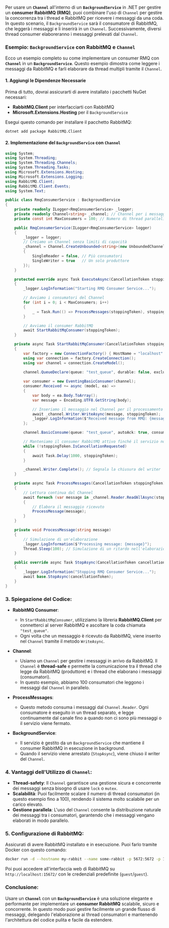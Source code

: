 Per usare un **`Channel`** all'interno di un **`BackgroundService`** in .NET per gestire un **consumer RabbitMQ (RMQ)**, puoi combinare l'uso di `Channel` per gestire la concorrenza tra i thread e RabbitMQ per ricevere i messaggi da una coda. In questo scenario, il `BackgroundService` sarà il consumatore di RabbitMQ, che leggerà i messaggi e li inserirà in un `Channel`. Successivamente, diversi thread consumer elaboreranno i messaggi prelevati dal `Channel`.

### Esempio: `BackgroundService` con RabbitMQ e `Channel`

Ecco un esempio completo su come implementare un consumer RMQ con **`Channel`** in un **`BackgroundService`**. Questo esempio dimostra come leggere i messaggi da RabbitMQ e farli elaborare da thread multipli tramite il `Channel`.

#### 1. **Aggiungi le Dipendenze Necessarie**
Prima di tutto, dovrai assicurarti di avere installato i pacchetti NuGet necessari:

- **RabbitMQ.Client** per interfacciarti con RabbitMQ
- **Microsoft.Extensions.Hosting** per il `BackgroundService`

Esegui questo comando per installare il pacchetto RabbitMQ:

```bash
dotnet add package RabbitMQ.Client
```

#### 2. **Implementazione del `BackgroundService` con `Channel`**

```csharp
using System;
using System.Threading;
using System.Threading.Channels;
using System.Threading.Tasks;
using Microsoft.Extensions.Hosting;
using Microsoft.Extensions.Logging;
using RabbitMQ.Client;
using RabbitMQ.Client.Events;
using System.Text;

public class RmqConsumerService : BackgroundService
{
    private readonly ILogger<RmqConsumerService> _logger;
    private readonly Channel<string> _channel; // Channel per i messaggi da RMQ
    private const int MaxConsumers = 100; // Numero di thread paralleli per consumare i messaggi

    public RmqConsumerService(ILogger<RmqConsumerService> logger)
    {
        _logger = logger;
        // Creiamo un Channel senza limiti di capacità
        _channel = Channel.CreateUnbounded<string>(new UnboundedChannelOptions
        {
            SingleReader = false, // Più consumatori
            SingleWriter = true   // Un solo produttore
        });
    }

    protected override async Task ExecuteAsync(CancellationToken stoppingToken)
    {
        _logger.LogInformation("Starting RMQ Consumer Service...");

        // Avviamo i consumatori del Channel
        for (int i = 0; i < MaxConsumers; i++)
        {
            _ = Task.Run(() => ProcessMessages(stoppingToken), stoppingToken);
        }

        // Avviamo il consumer RabbitMQ
        await StartRabbitMqConsumer(stoppingToken);
    }

    private async Task StartRabbitMqConsumer(CancellationToken stoppingToken)
    {
        var factory = new ConnectionFactory() { HostName = "localhost" }; // Configurazione RabbitMQ
        using var connection = factory.CreateConnection();
        using var channel = connection.CreateModel();

        channel.QueueDeclare(queue: "test_queue", durable: false, exclusive: false, autoDelete: false, arguments: null);
        
        var consumer = new EventingBasicConsumer(channel);
        consumer.Received += async (model, ea) =>
        {
            var body = ea.Body.ToArray();
            var message = Encoding.UTF8.GetString(body);

            // Inseriamo il messaggio nel Channel per il processamento da parte dei thread consumer
            await _channel.Writer.WriteAsync(message, stoppingToken);
            _logger.LogInformation($"Received message from RMQ: {message}");
        };

        channel.BasicConsume(queue: "test_queue", autoAck: true, consumer: consumer);

        // Manteniamo il consumer RabbitMQ attivo finché il servizio non viene fermato
        while (!stoppingToken.IsCancellationRequested)
        {
            await Task.Delay(1000, stoppingToken);
        }

        _channel.Writer.Complete(); // Segnala la chiusura del writer
    }

    private async Task ProcessMessages(CancellationToken stoppingToken)
    {
        // Lettura continua dal Channel
        await foreach (var message in _channel.Reader.ReadAllAsync(stoppingToken))
        {
            // Elabora il messaggio ricevuto
            ProcessMessage(message);
        }
    }

    private void ProcessMessage(string message)
    {
        // Simulazione di un'elaborazione
        _logger.LogInformation($"Processing message: {message}");
        Thread.Sleep(100); // Simulazione di un ritardo nell'elaborazione
    }

    public override async Task StopAsync(CancellationToken cancellationToken)
    {
        _logger.LogInformation("Stopping RMQ Consumer Service...");
        await base.StopAsync(cancellationToken);
    }
}
```

### 3. **Spiegazione del Codice:**

- **RabbitMQ Consumer**: 
  - In `StartRabbitMqConsumer`, utilizziamo la libreria **RabbitMQ.Client** per connetterci al server RabbitMQ e ascoltare la coda chiamata `"test_queue"`.
  - Ogni volta che un messaggio è ricevuto da RabbitMQ, viene inserito nel `Channel` tramite il metodo `WriteAsync`.
  
- **Channel**: 
  - Usiamo un `Channel` per gestire i messaggi in arrivo da RabbitMQ. Il `Channel` è **thread-safe** e permette la comunicazione tra il thread che legge da RabbitMQ (produttore) e i thread che elaborano i messaggi (consumatori).
  - In questo esempio, abbiamo 100 consumatori che leggono i messaggi dal `Channel` in parallelo.

- **ProcessMessages**:
  - Questo metodo consuma i messaggi dal `Channel.Reader`. Ogni consumatore è eseguito in un thread separato, e legge continuamente dal canale fino a quando non ci sono più messaggi o il servizio viene fermato.
  
- **BackgroundService**: 
  - Il servizio è gestito da un `BackgroundService` che mantiene il consumer RabbitMQ in esecuzione in background.
  - Quando il servizio viene arrestato (`StopAsync`), viene chiuso il writer del `Channel`.

### 4. **Vantaggi dell'Utilizzo di `Channel`:**
- **Thread-safety**: Il `Channel` garantisce una gestione sicura e concorrente dei messaggi senza bisogno di usare `lock` o `mutex`.
- **Scalabilità**: Puoi facilmente scalare il numero di thread consumatori (in questo esempio fino a 100), rendendo il sistema molto scalabile per un carico elevato.
- **Gestione parallela**: L'uso del `Channel` consente la distribuzione naturale dei messaggi tra i consumatori, garantendo che i messaggi vengano elaborati in modo parallelo.

### 5. **Configurazione di RabbitMQ**:
Assicurati di avere RabbitMQ installato e in esecuzione. Puoi farlo tramite Docker con questo comando:

```bash
docker run -d --hostname my-rabbit --name some-rabbit -p 5672:5672 -p 15672:15672 rabbitmq:3-management
```

Poi puoi accedere all'interfaccia web di RabbitMQ su `http://localhost:15672/` con le credenziali predefinite (`guest`/`guest`).

### Conclusione:
Usare un **`Channel`** con un **`BackgroundService`** è una soluzione elegante e performante per implementare un **consumer RabbitMQ** scalabile, sicuro e concorrente. In questo modo puoi gestire facilmente un grande flusso di messaggi, delegando l'elaborazione ai thread consumatori e mantenendo l'architettura del codice pulita e facile da estendere.
